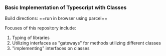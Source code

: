 ### Basic Implementation of Typescript with Classes
Build directions: ==run in browser using parcel==

Focuses of this repository include:

1. Typing of libraries
2. Utilizing interfaces as "gateways" for methods utilizing different classes
3. "implementing" interfaces on classes
